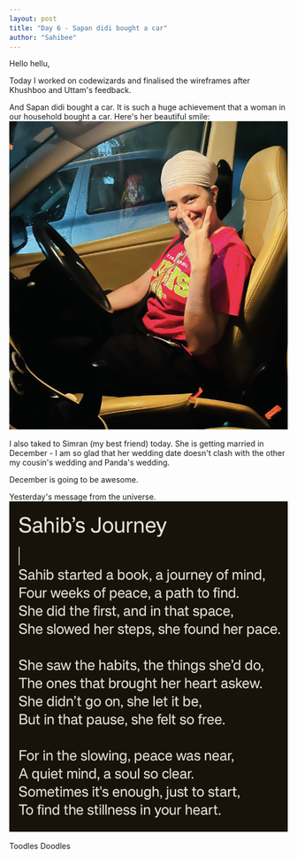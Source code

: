 ```yaml
---
layout: post
title: "Day 6 - Sapan didi bought a car"
author: "Sahibee"
---
```


Hello hellu,

Today I worked on codewizards and finalised the wireframes after Khushboo and Uttam's feedback.

And Sapan didi bought a car. It is such a huge achievement that a woman in our household bought a car.
Here's her beautiful smile:
![Sapan didi](../images/aug/sapan-didi.png)

I also taked to Simran (my best friend) today. She is getting married in December - I am so glad that her wedding date doesn't clash with the other my cousin's wedding and Panda's wedding.

December is going to be awesome.

Yesterday's message from the universe.
![Message](../images/aug/journey.png)

Toodles Doodles
